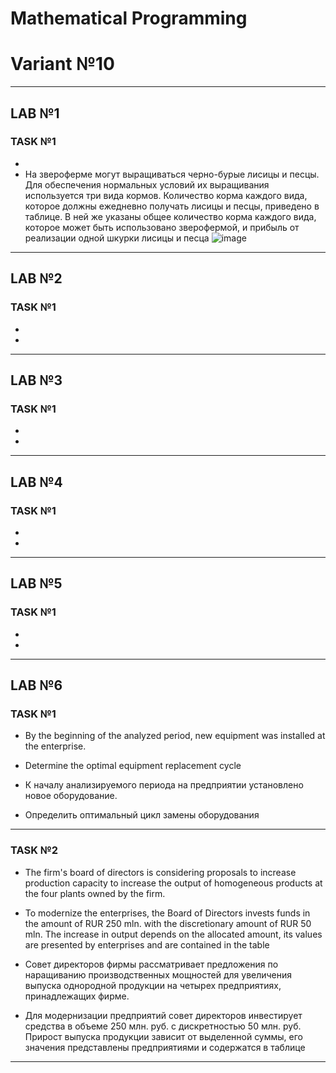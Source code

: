 # Mathematical Programming
# Variant №10
---

## LAB №1
### TASK №1
 * 
 * На звероферме могут выращиваться черно-бурые лисицы и песцы. Для обеспечения нормальных условий их выращивания используется три вида кормов. Количество корма каждого вида, которое должны ежедневно получать лисицы и песцы, приведено в таблице. В ней же указаны общее количество корма каждого вида, которое может быть использовано зверофермой, и прибыль от реализации одной шкурки лисицы и песца
![image](https://github.com/Averagektn/MP/assets/90308369/ad321f46-185e-4613-8f45-a266869bfc03)
---
## LAB №2
### TASK №1
 *
 *
---
## LAB №3
### TASK №1
 *
 *
---
## LAB №4
### TASK №1
 *
 *
---
## LAB №5
### TASK №1
 *
 *
---
## LAB №6 
### TASK №1
 * By the beginning of the analyzed period, new equipment was installed at the enterprise.
 * Determine the optimal equipment replacement cycle

 * К началу анализируемого периода на предприятии установлено новое оборудование.
 * Определить оптимальный цикл замены оборудования
 ---
### TASK №2
 * The firm's board of directors is considering proposals to increase production capacity 
to increase the output of homogeneous products at the four plants owned by the firm.
 * To modernize the enterprises, the Board of Directors invests funds in the amount of
RUR 250 mln. with the discretionary amount of RUR 50 mln. The increase in output
depends on the allocated amount, its values are presented by enterprises and
are contained in the table

 * Совет директоров фирмы рассматривает предложения по наращиванию
производственных мощностей для увеличения выпуска однородной продукции на
четырех предприятиях, принадлежащих фирме.
 * Для модернизации предприятий совет директоров инвестирует средства в
объеме 250 млн. руб. с дискретностью 50 млн. руб. Прирост выпуска продукции
зависит от выделенной суммы, его значения представлены предприятиями и
содержатся в таблице 
---
